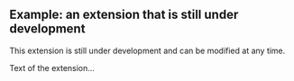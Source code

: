 ## Example: an extension that is still under development

<p class='warning'>This extension is still under development and can be modified at any time.</p>

Text of the extension...
